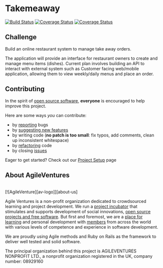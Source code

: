 # Takemeaway
[oo-sw]: http://opensource.org/osd
[about-us]: http://www.agileventures.org/about-us
[members]: http://www.agileventures.org/users
[av-logo]: https://raw.githubusercontent.com/AgileVentures/agileventures-profile/master/small_avatar.png

[coveralls-badge]: https://coveralls.io/repos/AgileVentures/TakeMeAway/badge.svg?branch=develop
[coveralls]: https://coveralls.io/r/AgileVentures/TakeMeAway?branch=develop
[semaphore-badge]: https://semaphoreci.com/api/v1/projects/745bc31b-477d-44a0-b449-ef9ef7b0ecb2/399815/badge.svg
[semaphore]: https://semaphoreci.com/agileventures/takemeaway
[codeclimate-badge]: https://codeclimate.com/github/AgileVentures/TakeMeAway/badges/gpa.svg
[codeclimate]: https://semaphoreci.com/agileventures/takemeaway
[pivotal]: https://codeclimate.com/github/AgileVentures/TakeMeAway

[![Build Status][semaphore-badge]][semaphore]
[![Coverage Status][coveralls-badge]][coveralls]
[![Coverage Status][codeclimate-badge]][codeclimate]

## Challenge
Build an online restaurant system to manage take away orders.

The application will provide an interface for restaurant owners to create and manage menu items (dishes). Current plan involves building an API to interact with external system such as Customer facing web/mobile application, allowing them to view weekly/daily menus and place an order.



## Contributing
In the spirit of [open source software][oo-sw], **everyone** is encouraged to help
improve this project.


Here are some ways *you* can contribute:
* by [reporting][pivotal] bugs
* by [suggesting new features][pivotal]
* by writing code (**no patch is too small**: fix typos, add comments, clean up
  inconsistent whitespace)
* by [refactoring][pivotal] code
* by closing [issues][pivotal]

Eager to get started? Check out our [Project Setup](https://github.com/AgileVentures/TakeMeAway/wiki/Project-Setup)
page

## About AgileVentures
<br>
[![AgileVenture][av-logo]][about-us]

Agile Ventures is a non-profit organization dedicated to crowdsourced learning and project development. We run a [project incubator](http://www.agileventures.org/projects) that stimulates and supports development of social innovations, [open source projects and free software][oo-sw]. But first and foremost, we are a [place for learning][about-us] and personal development with [members][members] from across the world with various levels of competence and experience in software development.

We are proudly using Agile methods and Ruby on Rails as the framework to deliver well tested and solid software.

The principal organization behind this project is AGILEVENTURES NONPROFIT LTD., a nonprofit organization registered in the UK, company number: 08929160
